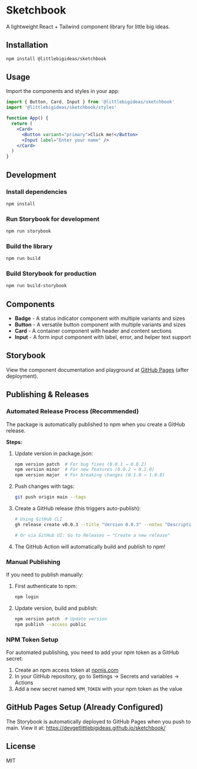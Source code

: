 # Sketchbook

A lightweight React + Tailwind component library for little big ideas.

## Installation

```bash
npm install @littlebigideas/sketchbook
```

## Usage

Import the components and styles in your app:

```jsx
import { Button, Card, Input } from '@littlebigideas/sketchbook'
import '@littlebigideas/sketchbook/styles'

function App() {
  return (
    <Card>
      <Button variant="primary">Click me!</Button>
      <Input label="Enter your name" />
    </Card>
  )
}
```

## Development

### Install dependencies
```bash
npm install
```

### Run Storybook for development
```bash
npm run storybook
```

### Build the library
```bash
npm run build
```

### Build Storybook for production
```bash
npm run build-storybook
```

## Components

- **Badge** - A status indicator component with multiple variants and sizes
- **Button** - A versatile button component with multiple variants and sizes
- **Card** - A container component with header and content sections
- **Input** - A form input component with label, error, and helper text support

## Storybook

View the component documentation and playground at [GitHub Pages](https://devgetlittlebigideas.github.io/sketchbook/) (after deployment).

## Publishing & Releases

### Automated Release Process (Recommended)

The package is automatically published to npm when you create a GitHub release.

**Steps:**
1. Update version in package.json:
   ```bash
   npm version patch  # For bug fixes (0.0.1 → 0.0.2)
   npm version minor  # For new features (0.0.2 → 0.1.0)
   npm version major  # For breaking changes (0.1.0 → 1.0.0)
   ```

2. Push changes with tags:
   ```bash
   git push origin main --tags
   ```

3. Create a GitHub release (this triggers auto-publish):
   ```bash
   # Using GitHub CLI
   gh release create v0.0.3 --title "Version 0.0.3" --notes "Description of changes"

   # Or via GitHub UI: Go to Releases → "Create a new release"
   ```

4. The GitHub Action will automatically build and publish to npm!

### Manual Publishing

If you need to publish manually:

1. First authenticate to npm:
   ```bash
   npm login
   ```

2. Update version, build and publish:
   ```bash
   npm version patch  # Update version
   npm publish --access public
   ```

### NPM Token Setup

For automated publishing, you need to add your npm token as a GitHub secret:

1. Create an npm access token at [npmjs.com](https://www.npmjs.com/settings/tokens)
2. In your GitHub repository, go to Settings → Secrets and variables → Actions
3. Add a new secret named `NPM_TOKEN` with your npm token as the value

## GitHub Pages Setup (Already Configured)

The Storybook is automatically deployed to GitHub Pages when you push to main.
View it at: https://devgetlittlebigideas.github.io/sketchbook/

## License

MIT
